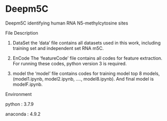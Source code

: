 # Deepm5C
Deepm5C
identifying human RNA N5-methylcytosine sites 

File Description
1.	DataSet the ‘data’ file contains all datasets used in this work, including training set and independent set RNA m5C. 


2.	EnCode The ‘featureCode’ file contains all codes for feature extraction. For running these codes, python version 3 is required.
3.	model the ‘model’ file contains codes for training model top 8 models, (model1.ipynb, model2.ipynb, …., model8.ipynb). And final model is modelF.ipynb.


Environment

python   : 3.7.9

anaconda : 4.9.2
